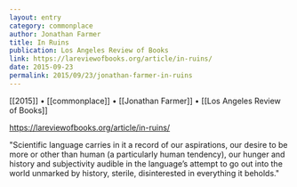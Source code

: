 ```yaml
---
layout: entry
category: commonplace
author: Jonathan Farmer
title: In Ruins
publication: Los Angeles Review of Books
link: https://lareviewofbooks.org/article/in-ruins/
date: 2015-09-23
permalink: 2015/09/23/jonathan-farmer-in-ruins
---
```


[[2015]] • [[commonplace]] • [[Jonathan Farmer]] • [[Los Angeles Review of Books]]

https://lareviewofbooks.org/article/in-ruins/

"Scientific language carries in it a record of our aspirations, our desire to be more or other than human (a particularly human tendency), our hunger and history and subjectivity audible in the language’s attempt to go out into the world unmarked by history, sterile, disinterested in everything it beholds."
